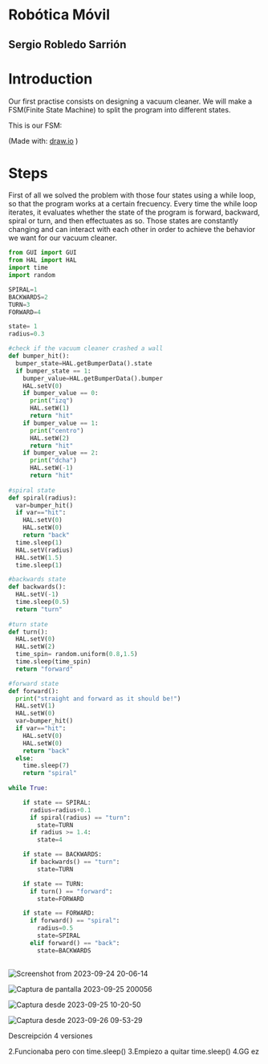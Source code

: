 # Robótica Móvil 

## Sergio Robledo Sarrión
#
#
#
# Introduction
Our first practise consists on designing a vacuum cleaner. We will make a FSM(Finite State Machine) to split the program into different states.

This is our FSM:


(Made with: [draw.io](https://app.diagrams.net/) )

# Steps

First of all we solved the problem with those four states using a while loop, so that the program works at a certain frecuency. Every time the while loop iterates, it evaluates whether the state of the program is forward, backward, spiral or turn, and then effectuates as so. Those states are constantly changing and can interact with each other in order to achieve the behavior we want for our vacuum cleaner.

```python
from GUI import GUI
from HAL import HAL
import time
import random

SPIRAL=1
BACKWARDS=2
TURN=3
FORWARD=4

state= 1
radius=0.3

#check if the vacuum cleaner crashed a wall
def bumper_hit():
  bumper_state=HAL.getBumperData().state
  if bumper_state == 1:
    bumper_value=HAL.getBumperData().bumper
    HAL.setV(0)
    if bumper_value == 0:
      print("izq")
      HAL.setW(1)
      return "hit"
    if bumper_value == 1:
      print("centro")
      HAL.setW(2)
      return "hit"
    if bumper_value == 2:
      print("dcha")
      HAL.setW(-1)
      return "hit"
  
#spiral state
def spiral(radius):
  var=bumper_hit()
  if var=="hit":
    HAL.setV(0)
    HAL.setW(0)
    return "back"
  time.sleep(1)
  HAL.setV(radius)
  HAL.setW(1.5)
  time.sleep(1)

#backwards state
def backwards():
  HAL.setV(-1)
  time.sleep(0.5)
  return "turn"
  
#turn state
def turn():
  HAL.setV(0)
  HAL.setW(2)
  time_spin= random.uniform(0.8,1.5)
  time.sleep(time_spin)
  return "forward"

#forward state
def forward():
  print("straight and forward as it should be!")
  HAL.setV(1)
  HAL.setW(0)
  var=bumper_hit()
  if var=="hit":
    HAL.setV(0)
    HAL.setW(0)
    return "back"
  else:
    time.sleep(7)
    return "spiral"
  
while True:

    if state == SPIRAL:
      radius=radius+0.1
      if spiral(radius) == "turn":
        state=TURN
      if radius >= 1.4:
        state=4

    if state == BACKWARDS:
      if backwards() == "turn":
        state=TURN

    if state == TURN:
      if turn() == "forward":
        state=FORWARD

    if state == FORWARD:
      if forward() == "spiral":
        radius=0.5
        state=SPIRAL
      elif forward() == "back":
        state=BACKWARDS
    

```
![Screenshot from 2023-09-24 20-06-14](https://github.com/srobledo2021/Robotica_Movil_2324_Blog/assets/113594786/0a82fc8b-8b5b-4c18-9751-6a0ac9416071)


![Captura de pantalla 2023-09-25 200056](https://github.com/srobledo2021/Robotica_Movil_2324_Blog/assets/113594786/943d7b2b-8798-43d1-b148-497dc2fe392e)



![Captura desde 2023-09-25 10-20-50](https://github.com/srobledo2021/Robotica_Movil_2324_Blog/assets/113594786/fa5180a3-23d3-4adc-80ef-04dba53ee7af)


![Captura desde 2023-09-26 09-53-29](https://github.com/srobledo2021/Robotica_Movil_2324_Blog/assets/113594786/bf2918cd-039d-4276-83d8-8c63ea580ddb)

Descreipción 4 versiones

2.Funcionaba pero con time.sleep()
3.Empiezo a quitar time.sleep()
4.GG ez

